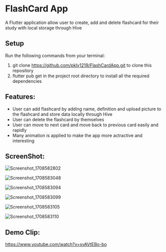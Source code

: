 # FlashCard App

A Flutter application allow user to create, add and delete flashcard for their study with local storage through Hive

## Setup
Run the following commands from your terminal:
1. git clone https://github.com/pkly1219/FlashCardApp.git to clone this repository
2. flutter pub get in the project root directory to install all the required dependencies

## Features:
- User can add flashcard by adding name, definition and upload picture to the flashcard and store data locally through Hive
- User can delete the flashcard by themselves
- User can move to next card and move back to previous card easily and rapidly
- Many animation is applied to make the app more actractive and interesting

## ScreenShot:
![Screenshot_1708582802](https://github.com/pkly1219/FlashCardApp/assets/98497119/6db7c5d1-9326-4424-9021-600460e721b4)

![Screenshot_1708583048](https://github.com/pkly1219/FlashCardApp/assets/98497119/25fa269a-8f99-49d0-9dc5-1baecfd5fdc9)

![Screenshot_1708583094](https://github.com/pkly1219/FlashCardApp/assets/98497119/19183048-f755-48b1-8720-5e5c2db28149)

![Screenshot_1708583099](https://github.com/pkly1219/FlashCardApp/assets/98497119/e7e36712-56ee-45e1-941e-bd14938f6185)

![Screenshot_1708583105](https://github.com/pkly1219/FlashCardApp/assets/98497119/4ab1a3b2-abd6-4218-b2d5-5ae59838f43a)

![Screenshot_1708583110](https://github.com/pkly1219/FlashCardApp/assets/98497119/6b8eef28-ec69-4881-b337-90d342865649)

## Demo Clip:
https://www.youtube.com/watch?v=svAVtEBo-bo
